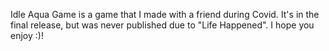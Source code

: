Idle Aqua Game is a game that I made with a friend during Covid. It's in the final release, but was never published due to "Life Happened". I hope you enjoy :)! 

